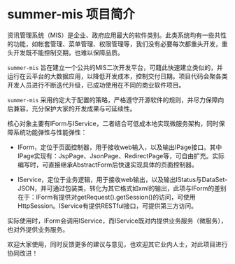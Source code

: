 # summer-mis 项目简介

资讯管理系统（MIS）是企业、政府应用最大的软件类别。此类系统均有一些共性的功能，如帐套管理、菜单管理、权限管理等，我们没有必要每次都重头开发，重头开发既不能控制交期，也难以保障品质。

`summer-mis` 旨在建立一个公共的MIS二次开发平台，可籍此快速建立类似的，并运行在云平台的大数据应用，以降低开发成本，控制交付日期。项目代码会聚各类开发人员进行不断迭代升级，已成功使用在不同的商业软件项目。

`summer-mis` 采用约定大于配置的策略，严格遵守开源软件的规则，并尽力保障向后兼容，充分保护大家的开发成果与可延续性。

核心对象主要有IForm与IService，二者结合可低成本地实现微服务架构，同时保障系统功能弹性与性能弹性：

* IForm，定位于页面控制器，用于接收web输入，以及输出IPage接口。其中IPage实现有：JspPage、JsonPage、RedirectPage等，可自由扩充。实际编写时，可直接继承AbstractForm后快速实现具体的页面控制器。

* IService，定位于业务逻辑，用于接收web输出，以及输出IStatus与DataSet-JSON，并可通过包装类，转化为其它格式如xml的输出，此项与IForm的差别在于：IForm有提供对getRequest().getSession()的访问，可使用HttpSession。IService有提供RESTful接口，可提供第三方访问。

实际使用时，IForm会调用IService，而IService既对内提供业务服务（微服务），也对外提供业务服务。

欢迎大家使用，同时反馈更多的建议与意见，也欢迎其它业内人士，对此项目进行协同改进！

